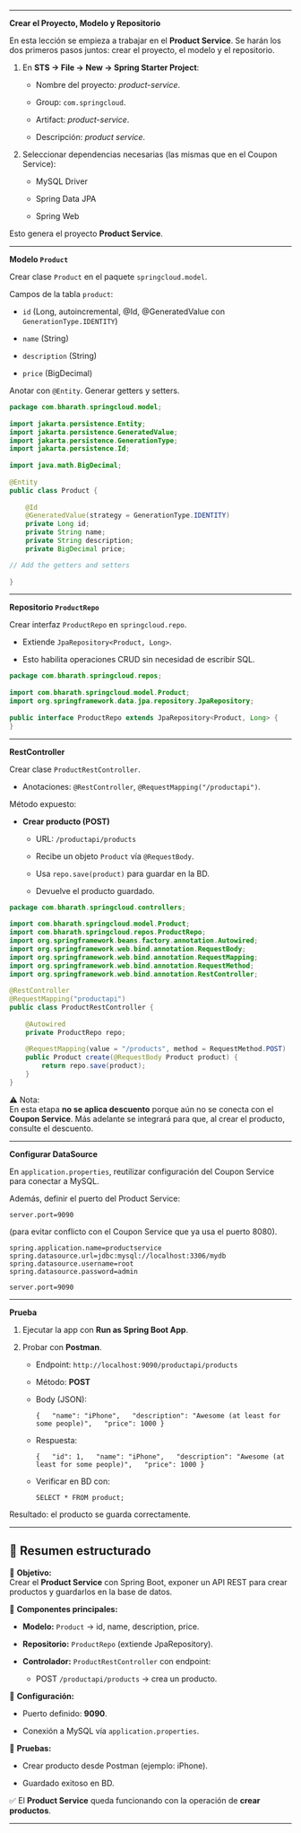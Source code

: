 
---

**Crear el Proyecto, Modelo y Repositorio**

En esta lección se empieza a trabajar en el **Product Service**. Se harán los dos primeros pasos juntos: crear el proyecto, el modelo y el repositorio.

1. En **STS → File → New → Spring Starter Project**:
    
    - Nombre del proyecto: _product-service_.
        
    - Group: `com.springcloud`.
        
    - Artifact: _product-service_.
        
    - Descripción: _product service_.
        
2. Seleccionar dependencias necesarias (las mismas que en el Coupon Service):
    
    - MySQL Driver
        
    - Spring Data JPA
        
    - Spring Web
        

Esto genera el proyecto **Product Service**.

---

**Modelo `Product`**

Crear clase `Product` en el paquete `springcloud.model`.

Campos de la tabla `product`:

- `id` (Long, autoincremental, @Id, @GeneratedValue con `GenerationType.IDENTITY`)
    
- `name` (String)
    
- `description` (String)
    
- `price` (BigDecimal)
    

Anotar con `@Entity`. Generar getters y setters.

```java
package com.bharath.springcloud.model;  
  
import jakarta.persistence.Entity;  
import jakarta.persistence.GeneratedValue;  
import jakarta.persistence.GenerationType;  
import jakarta.persistence.Id;  
  
import java.math.BigDecimal;  
  
@Entity  
public class Product {  
  
    @Id  
    @GeneratedValue(strategy = GenerationType.IDENTITY)  
    private Long id;  
    private String name;  
    private String description;  
    private BigDecimal price;  

// Add the getters and setters
 
}
```

---

**Repositorio `ProductRepo`**

Crear interfaz `ProductRepo` en `springcloud.repo`.

- Extiende `JpaRepository<Product, Long>`.
    
- Esto habilita operaciones CRUD sin necesidad de escribir SQL.
    

```java
package com.bharath.springcloud.repos;  
  
import com.bharath.springcloud.model.Product;  
import org.springframework.data.jpa.repository.JpaRepository;  
  
public interface ProductRepo extends JpaRepository<Product, Long> {  
}
```

---

**RestController**

Crear clase `ProductRestController`.

- Anotaciones: `@RestController`, `@RequestMapping("/productapi")`.
    

Método expuesto:

- **Crear producto (POST)**
    
    - URL: `/productapi/products`
        
    - Recibe un objeto `Product` vía `@RequestBody`.
        
    - Usa `repo.save(product)` para guardar en la BD.
        
    - Devuelve el producto guardado.
        

```java
package com.bharath.springcloud.controllers;  
  
import com.bharath.springcloud.model.Product;  
import com.bharath.springcloud.repos.ProductRepo;  
import org.springframework.beans.factory.annotation.Autowired;  
import org.springframework.web.bind.annotation.RequestBody;  
import org.springframework.web.bind.annotation.RequestMapping;  
import org.springframework.web.bind.annotation.RequestMethod;  
import org.springframework.web.bind.annotation.RestController;  
  
@RestController  
@RequestMapping("productapi")  
public class ProductRestController {  
  
    @Autowired  
    private ProductRepo repo;  
  
    @RequestMapping(value = "/products", method = RequestMethod.POST)  
    public Product create(@RequestBody Product product) {  
        return repo.save(product);  
    }  
}
```

⚠️ Nota:  
En esta etapa **no se aplica descuento** porque aún no se conecta con el **Coupon Service**. Más adelante se integrará para que, al crear el producto, consulte el descuento.

---

**Configurar DataSource**

En `application.properties`, reutilizar configuración del Coupon Service para conectar a MySQL.

Además, definir el puerto del Product Service:

`server.port=9090`

(para evitar conflicto con el Coupon Service que ya usa el puerto 8080).

```properties
spring.application.name=productservice  
spring.datasource.url=jdbc:mysql://localhost:3306/mydb  
spring.datasource.username=root  
spring.datasource.password=admin  
  
server.port=9090
```

---

**Prueba**

1. Ejecutar la app con **Run as Spring Boot App**.
    
2. Probar con **Postman**.
    
    - Endpoint: `http://localhost:9090/productapi/products`
        
    - Método: **POST**
        
    - Body (JSON):
        
        `{   "name": "iPhone",   "description": "Awesome (at least for some people)",   "price": 1000 }`
        
    - Respuesta:
        
        `{   "id": 1,   "name": "iPhone",   "description": "Awesome (at least for some people)",   "price": 1000 }`
        
    - Verificar en BD con:
        
        `SELECT * FROM product;`
        

Resultado: el producto se guarda correctamente.

---

## 📝 Resumen estructurado

🔹 **Objetivo:**  
Crear el **Product Service** con Spring Boot, exponer un API REST para crear productos y guardarlos en la base de datos.

🔹 **Componentes principales:**

- **Modelo:** `Product` → id, name, description, price.
    
- **Repositorio:** `ProductRepo` (extiende JpaRepository).
    
- **Controlador:** `ProductRestController` con endpoint:
    
    - POST `/productapi/products` → crea un producto.
        

🔹 **Configuración:**

- Puerto definido: **9090**.
    
- Conexión a MySQL vía `application.properties`.
    

🔹 **Pruebas:**

- Crear producto desde Postman (ejemplo: iPhone).
    
- Guardado exitoso en BD.
    

✅ El **Product Service** queda funcionando con la operación de **crear productos**.

---